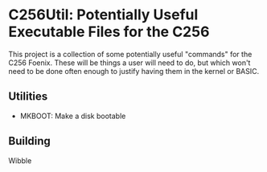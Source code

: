 # C256Util: Potentially Useful Executable Files for the C256

This project is a collection of some potentially useful "commands" for the C256 Foenix. These will be things a user will need to do, but which won't need to be done often enough to justify having them in the kernel or BASIC.

## Utilities

* MKBOOT: Make a disk bootable

## Building

Wibble
